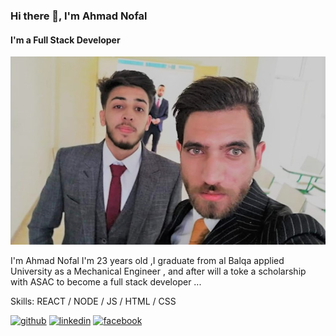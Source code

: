 ### Hi there 👋, I'm Ahmad Nofal
#### I'm a Full Stack Developer 
![I'm a Full Stack Developer ](https://github.com/abu-nofal/abu-nofal/blob/main/ahmadC.jpg)

I'm Ahmad Nofal I'm 23 years old ,I graduate from al Balqa applied University as a Mechanical Engineer , and after will a toke a scholarship with ASAC to become a full stack developer  ...

Skills:  REACT / NODE / JS / HTML / CSS



[<img src='https://cdn.jsdelivr.net/npm/simple-icons@3.0.1/icons/github.svg' alt='github' height='40'>](https://github.com/https://github.com/abu-nofal)  [<img src='https://cdn.jsdelivr.net/npm/simple-icons@3.0.1/icons/linkedin.svg' alt='linkedin' height='40'>](https://www.linkedin.com/in/https://www.linkedin.com/in/ahmad-nofal-7036a419a//)  [<img src='https://cdn.jsdelivr.net/npm/simple-icons@3.0.1/icons/facebook.svg' alt='facebook' height='40'>](https://www.facebook.com/https://www.facebook.com/ahmed.nofal.7374)  

